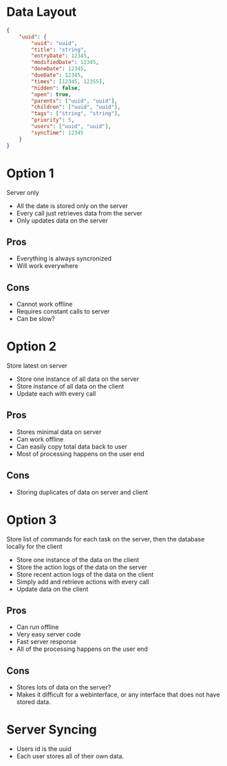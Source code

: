# Data Layout

```json
{
    "uuid": {
        "uuid": "uuid",
        "title": "string",
        "entryDate": 12345,
        "modifiedDate": 12345,
        "doneDate": 12345,
        "dueDate": 12345,
        "times": [12345, 12355],
        "hidden": false,
        "open": true,
        "parents": ["uuid", "uuid"],
        "children": ["uuid", "uuid"],
        "tags": ["string", "string"],
        "priority": 5,
        "users": ["uuid", "uuid"],
        "syncTime": 12345
    }
}
```

# Option 1

Server only
* All the date is stored only on the server
* Every call just retrieves data from the server
* Only updates data on the server

## Pros
* Everything is always syncronized
* Will work everywhere


## Cons
* Cannot work offline
* Requires constant calls to server
* Can be slow?

# Option 2

Store latest on server
* Store one instance of all data on the server
* Store instance of all data on the client
* Update each with every call

## Pros
* Stores minimal data on server
* Can work offline
* Can easily copy total data back to user
* Most of processing happens on the user end

## Cons
* Storing duplicates of data on server and client

# Option 3

Store list of commands for each task on the server, then the database locally for the client
* Store one instance of the data on the client
* Store the action logs of the data on the server
* Store recent action logs of the data on the client
* Simply add and retrieve actions with every call
* Update data on the client
  
## Pros
* Can run offline
* Very easy server code
* Fast server response
* All of the processing happens on the user end

## Cons
* Stores lots of data on the server?
* Makes it difficult for a webinterface, or any interface that does not have stored data.

# Server Syncing

* Users id is the uuid
* Each user stores all of their own data.